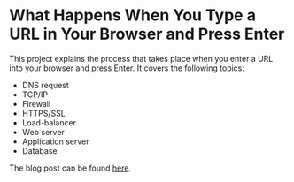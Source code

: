 # What Happens When You Type a URL in Your Browser and Press Enter

This project explains the process that takes place when you enter a URL into your browser and press Enter. It covers the following topics:

- DNS request
- TCP/IP
- Firewall
- HTTPS/SSL
- Load-balancer
- Web server
- Application server
- Database

The blog post can be found [here](https://www.linkedin.com/pulse/behind-scenes-what-happens-when-you-enter-url-omondi-livingstone-aao2f).
